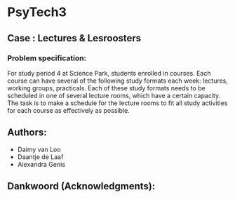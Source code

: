 # PsyTech3

## Case : Lectures & Lesroosters

### Problem specification: 
For study period 4 at Science Park, students enrolled in courses. Each course can have 
several of the following study formats each week: lectures, working groups, practicals.
Each of these study formats needs to be scheduled in one of several lecture rooms, which 
have a certain capacity. The task is to make a schedule for the lecture rooms to fit all 
study activities for each course as effectively as possible. 


## Authors: 
- Daimy van Loo 
- Daantje de Laaf
- Alexandra Genis 

## Dankwoord (Acknowledgments):



